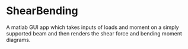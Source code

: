 # ShearBending
A matlab GUI app which takes inputs of loads and moment on a simply supported beam and then renders the shear force and bending moment diagrams.
